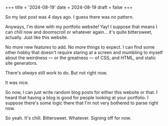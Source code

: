 +++
title = '2024-08-19'
date = 2024-08-19
draft = false
+++

So my last post was 4 days ago. I guess there was *no* pattern.

Anyways, I'm done with my portfolio website! Yay! I suppose that means I can chill now and doomscroll or whatever again... it's quite bittersweet, actually. Just like this website.

No more new features to add. No more things to expect. I can find some other hobby that doesn't require staring at a screen and mumbling to myself about the weirdness — or the greatness — of CSS, and HTML, and static site generators.

There's *always* still work to do. But not right now.

It was nice.

So now, I can just write random blog posts for either this website or that. I heard that having a blog is good for people looking at your portfolio. I suppose there's some logic there that I'm not very bothered to parse right now.

So yeah. It's chill. Bittersweet. Whatever. Signing off for now.
